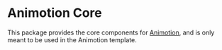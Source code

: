 # Animotion Core

This package provides the core components for [Animotion](https://animotion.pages.dev/), and is only meant to be used in the Animotion template.
